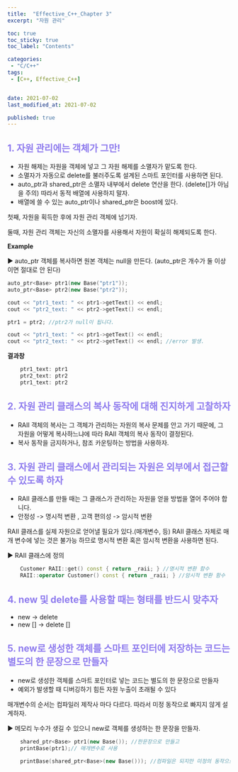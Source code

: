```yaml
---
title:  "Effective_C++_Chapter 3"
excerpt: "자원 관리"

toc: true
toc_sticky: true
toc_label: "Contents"

categories:
 - "C/C++"
tags:
 - [C++, Effective_C++]


date: 2021-07-02
last_modified_at: 2021-07-02

published: true
---
```


## <span style="color:#8F7CEE">1. 자원 관리에는 객체가 그만!  </span>

- 자원 해제는 자원을 객체에 넣고 그 자원 해제를 소멸자가 맡도록 한다.  
- 소멸자가 자동으로 delete를 불러주도록 설계된 스마트 포인터를 사용하면 된다.  
- auto_ptr과 shared_ptr은 소멸자 내부에서 delete 연산을 한다. (delete[]가 아님을 주의) 따라서 동적 배열에 사용하지 말자.  
- 배열에 쓸 수 있는 auto_ptr이나 shared_ptr은 boost에 있다.  

첫째, 자원을 획득한 후에 자원 관리 객체에 넘기자.  

둘때, 자원 관리 객체는 자신의 소멸자를 사용해서 자원이 확실히 해제되도록 한다.  

 **Example**

▶ auto_ptr 객체를 복사하면 원본 객체는 null을 만든다. (auto_ptr은 개수가 둘 이상이면 절대로 안 된다)  

```c++
auto_ptr<Base> ptr1(new Base("ptr1"));
auto_ptr<Base> ptr2(new Base("ptr2"));

cout << "ptr1_text: " << ptr1->getText() << endl;
cout << "ptr2_text: " << ptr2->getText() << endl;

ptr1 = ptr2; //ptr2가 null이 됩니다.

cout << "ptr1_text: " << ptr1->getText() << endl;
cout << "ptr2_text: " << ptr2->getText() << endl; //error 발생.
```

**결과창**  

```c++
    ptr1_text: ptr1  
    ptr2_text: ptr2  
    ptr1_text: ptr2
```



## <span style="color:#8F7CEE">2. 자원 관리 클래스의 복사 동작에 대해 진지하게 고찰하자 </span>

- RAII 객체의 복사는 그 객체가 관리하는 자원의 복사 문제를 안고 가기 때문에, 그 자원을 어떻게 복사하느냐에 따라 RAII 객체의 복사 동작이 결정된다.  
- 복사 동작을 금지하거나, 참조 카운팅하는 방법을 사용하자.  

## <span style="color:#8F7CEE">3. 자원 관리 클래스에서 관리되는 자원은 외부에서 접근할 수 있도록 하자  </span>

- RAII 클래스를 만들 때는 그 클래스가 관리하는 자원을 얻을 방법을 열어 주어야 합니다.  
- 안정성 -> 명시적 변환 , 고객 편의성 -> 암시적 변환  

RAII 클래스를 실제 자원으로 얻어낼 필요가 있다.(매개변수, 등) RAII 클래스 자체로 매개 변수에  넣는 것은 불가능 하므로 명시적 변환 혹은 암시적 변환을 사용하면 된다.  

▶ RAII 클래스에 정의  

```c++
    Customer RAII::get() const { return _raii; } //명시적 변환 함수
    RAII::operator Customer() const { return _raii; } //암시적 변환 함수
```

## <span style="color:#8F7CEE">4. new 및 delete를 사용할 때는 형태를 반드시 맞추자 </span>

- new -> delete
- new [] -> delete []

## <span style="color:#8F7CEE">5. new로 생성한 객체를 스마트 포인터에 저장하는 코드는 별도의 한 문장으로 만들자  </span>

- new로 생성한 객체를 스마트 포인터로 넣는 코드는 별도의 한 문장으로 만들자  
- 예외가 발생할 때 디버깅하기 힘든 자원 누출이 초래될 수 있다  

매개변수의 순서는 컴파일러 제작사 마다 다르다. 따라서 미정 동작으로 빠지지 않게 설계하자.  

▶ 메모리 누수가 생길 수 있으니  new로 객체를 생성하는 한 문장을 만들자.  

```c++
	shared_ptr<Base> ptr1(new Base()); //한문장으로 만들고
	printBase(ptr1);// 매개변수로 사용

	printBase(shared_ptr<Base>(new Base())); //컴파일은 되지만 미정의 동작으로 메모리 누수가 생길 수 있다.
```









